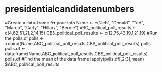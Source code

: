 # presidentialcandidatenumbers
#Create a data-frame for your info     Name &lt;- c("Jeb", "Donald", "Ted", "Marco", "Carly", "Hillary", "Bernie")  ABC_political_poll_results &lt;- c(4,62,51,21,2,14,15)  CBS_political_poll_results &lt;- c(12,75,43,19,1,21,19)  #Run the polls.df   polls &lt;- >cbind(Name,ABC_political_poll_results,CBS_political_poll_results)  polls  polls.df &lt;- data.frame(Name,ABC_political_poll_results,CBS_political_poll_results)  polls.df  #Find the mean of the data frame  lapply(polls.df[,2:3],mean)  $ABC_political_poll_results
